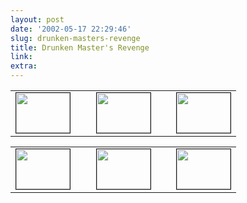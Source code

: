 ```yaml
---
layout: post
date: '2002-05-17 22:29:46'
slug: drunken-masters-revenge
title: Drunken Master's Revenge
link: 
extra: 
---
```


<table cellpadding='0' cellspacing='0' border='0'><tr><td align='top'><span><img src='files/dm/dm21.jpg' width='86' height='64' border='1'></span></td><td>&nbsp;&nbsp;</td><td><span><img src='files/dm/dm22.jpg'  width='86' height='64' border='1'></span></td><td>&nbsp;&nbsp;</td><td><span><img src='files/dm/dm23.jpg' width='86' height='64' border='1'></span></td></tr></table>

<table cellpadding='0' cellspacing='0' border='0'><tr><td align='top'><span><img src='files/dm/dm24.jpg' width='86' height='64' border='1'></span></td><td>&nbsp;&nbsp;</td><td><span><img src='files/dm/dm25.jpg'  width='86' height='64' border='1'></span></td><td>&nbsp;&nbsp;</td><td><span><img src='files/dm/dm26.jpg' width='86' height='64' border='1'></span></td></tr></table>